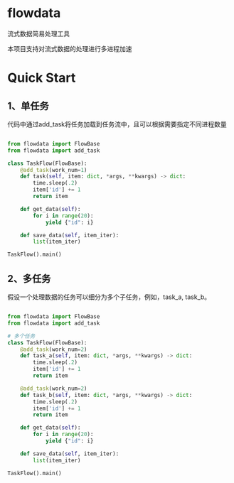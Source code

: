 # flowdata
流式数据简易处理工具

本项目支持对流式数据的处理进行多进程加速


# Quick Start

## 1、单任务
代码中通过add_task将任务加载到任务流中，且可以根据需要指定不同进程数量

```python

from flowdata import FlowBase
from flowdata import add_task

class TaskFlow(FlowBase):
    @add_task(work_num=1)
    def task(self, item: dict, *args, **kwargs) -> dict:
        time.sleep(.2)
        item['id'] += 1
        return item

    def get_data(self):
        for i in range(20):
            yield {"id": i}

    def save_data(self, item_iter):
        list(item_iter)

TaskFlow().main()
```

## 2、多任务
假设一个处理数据的任务可以细分为多个子任务，例如，task_a, task_b。

```python

from flowdata import FlowBase
from flowdata import add_task

# 多个任务
class TaskFlow(FlowBase):
    @add_task(work_num=2)
    def task_a(self, item: dict, *args, **kwargs) -> dict:
        time.sleep(.2)
        item['id'] += 1
        return item

    @add_task(work_num=2)
    def task_b(self, item: dict, *args, **kwargs) -> dict:
        time.sleep(.2)
        item['id'] += 1
        return item

    def get_data(self):
        for i in range(20):
            yield {"id": i}

    def save_data(self, item_iter):
        list(item_iter)

TaskFlow().main()
```